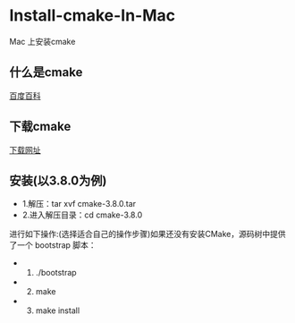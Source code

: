 # Install-cmake-In-Mac
Mac 上安装cmake
## 什么是cmake
[百度百科](http://baike.baidu.com/link?url=osQ0qBOk4pwgGkjQDqzC__DMMyU2K2aIZrbyD3scFKGmDAuWAiJ2J2jbEjVytbE8uIMcrMSRNaSpWizvEh8_6a)
## 下载cmake
[下载网址](https://cmake.org/download/)
## 安装(以3.8.0为例)
* 1.解压：tar xvf cmake-3.8.0.tar
* 2.进入解压目录：cd cmake-3.8.0

进行如下操作:(选择适合自己的操作步骤)如果还没有安装CMake，源码树中提供了一个 bootstrap 脚本：
* 1. ./bootstrap
* 2. make
* 3. make install

